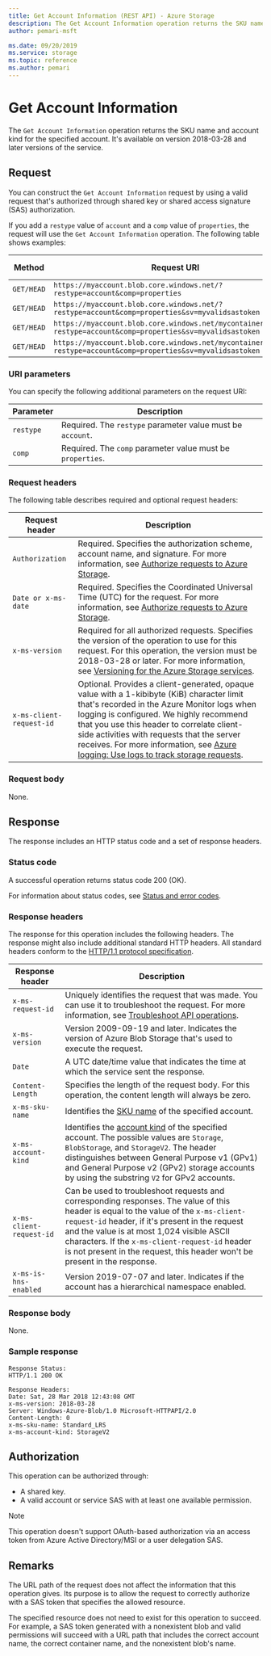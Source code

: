 ```yaml
---
title: Get Account Information (REST API) - Azure Storage
description: The Get Account Information operation returns the SKU name, account kind, and whether a hierarchical namespace is enabled for the specified account.
author: pemari-msft

ms.date: 09/20/2019
ms.service: storage
ms.topic: reference
ms.author: pemari
---
```


# Get Account Information

The `Get Account Information` operation returns the SKU name and account kind for the specified account. It's available on version 2018-03-28 and later versions of the service.
  
## Request 

You can construct the `Get Account Information` request by using a valid request that's authorized through shared key or shared access signature (SAS) authorization.  

If you add a `restype` value of `account` and a `comp` value of `properties`, the request will use the `Get Account Information` operation. The following table shows examples:  
  
|Method|Request URI|HTTP version|  
|------------|-----------------|------------------|  
|`GET/HEAD`|`https://myaccount.blob.core.windows.net/?restype=account&comp=properties`|HTTP/1.1|  
|`GET/HEAD`|`https://myaccount.blob.core.windows.net/?restype=account&comp=properties&sv=myvalidsastoken`|HTTP/1.1|  
|`GET/HEAD`|`https://myaccount.blob.core.windows.net/mycontainer/?restype=account&comp=properties&sv=myvalidsastoken`|HTTP/1.1|  
|`GET/HEAD`|`https://myaccount.blob.core.windows.net/mycontainer/myblob?restype=account&comp=properties&sv=myvalidsastoken`|HTTP/1.1|  
  
### URI parameters
  
You can specify the following additional parameters on the request URI:  
  
|Parameter|Description|  
|---------------|-----------------|  
|`restype`|Required. The `restype` parameter value must be `account`.|  
|`comp`|Required. The `comp` parameter value must be `properties`.|  
  
### Request headers  

The following table describes required and optional request headers:  
  
|Request header|Description|  
|--------------------|-----------------|  
|`Authorization`|Required. Specifies the authorization scheme, account name, and signature. For more information, see [Authorize requests to Azure Storage](authorize-requests-to-azure-storage.md).|  
|`Date or x-ms-date`|Required. Specifies the Coordinated Universal Time (UTC) for the request. For more information, see [Authorize requests to Azure Storage](authorize-requests-to-azure-storage.md).|  
|`x-ms-version`|Required for all authorized requests. Specifies the version of the operation to use for this request. For this operation, the version must be 2018-03-28 or later. For more information, see [Versioning for the Azure Storage services](Versioning-for-the-Azure-Storage-Services.md).|  
|`x-ms-client-request-id`|Optional. Provides a client-generated, opaque value with a 1-kibibyte (KiB) character limit that's recorded in the Azure Monitor logs when logging is configured. We highly recommend that you use this header to correlate client-side activities with requests that the server receives. For more information, see [Azure logging: Use logs to track storage requests](https://blogs.msdn.com/b/windowsazurestorage/archive/2011/08/03/windows-azure-storage-logging-using-logs-to-track-storage-requests.aspx).|  

### Request body  

None.  
  
## Response  

The response includes an HTTP status code and a set of response headers.  
  
### Status code  

A successful operation returns status code 200 (OK).  
  
For information about status codes, see [Status and error codes](Status-and-Error-Codes2.md).  
  
### Response headers  

The response for this operation includes the following headers. The response might also include additional standard HTTP headers. All standard headers conform to the [HTTP/1.1 protocol specification](https://go.microsoft.com/fwlink/?linkid=150478).  
  
|Response header|Description|  
|---------------------|-----------------|  
|`x-ms-request-id`|Uniquely identifies the request that was made. You can use it to troubleshoot the request. For more information, see [Troubleshoot API operations](Troubleshooting-API-Operations.md).|  
|`x-ms-version`|Version 2009-09-19 and later. Indicates the version of Azure Blob Storage that's used to execute the request.|  
|`Date`|A UTC date/time value that indicates the time at which the service sent the response.|  
|`Content-Length`| Specifies the length of the request body. For this operation, the content length will always be zero.|  
|`x-ms-sku-name`|Identifies the [SKU name](../storagerp/SRP_SKU_Types.md) of the specified account.|  
|`x-ms-account-kind`|Identifies the [account kind](../storagerp/SRP_SKU_Types.md) of the specified account. The possible values are `Storage`, `BlobStorage`, and `StorageV2`. The header distinguishes between General Purpose v1 (GPv1) and General Purpose v2 (GPv2) storage accounts by using the substring `V2` for GPv2 accounts.|  
|`x-ms-client-request-id`|Can be used to troubleshoot requests and corresponding responses. The value of this header is equal to the value of the `x-ms-client-request-id` header, if it's present in the request and the value is at most 1,024 visible ASCII characters. If the `x-ms-client-request-id` header is not present in the request, this header won't be present in the response.|  
|`x-ms-is-hns-enabled`|Version 2019-07-07 and later. Indicates if the account has a hierarchical namespace enabled.|  

### Response body  

None.  
  
### Sample response  
  
```  
Response Status:  
HTTP/1.1 200 OK  
  
Response Headers:  
Date: Sat, 28 Mar 2018 12:43:08 GMT  
x-ms-version: 2018-03-28  
Server: Windows-Azure-Blob/1.0 Microsoft-HTTPAPI/2.0  
Content-Length: 0  
x-ms-sku-name: Standard_LRS  
x-ms-account-kind: StorageV2  
```  
  
## Authorization  

This operation can be authorized through:

- A shared key.
- A valid account or service SAS with at least one available permission.

> [!NOTE]
> This operation doesn't support OAuth-based authorization via an access token from Azure Active Directory/MSI or a user delegation SAS.
  
## Remarks  

The URL path of the request does not affect the information that this operation gives. Its purpose is to allow the request to correctly authorize with a SAS token that specifies the allowed resource.  

The specified resource does not need to exist for this operation to succeed. For example, a SAS token generated with a nonexistent blob and valid permissions will succeed with a URL path that includes the correct account name, the correct container name, and the nonexistent blob's name.  
